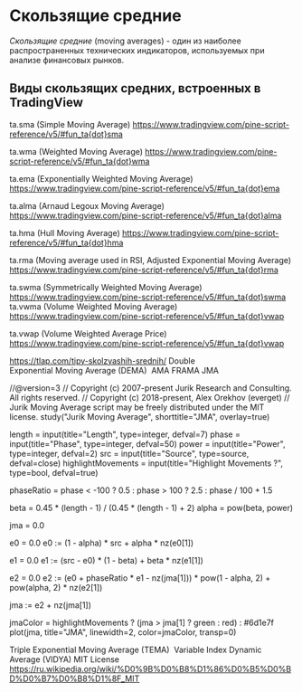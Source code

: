 # Скользящие средние

*Скользящие средние* (moving averages) - один из наиболее распространенных технических индикаторов, используемых при анализе финансовых рынков.

## Виды скользящих средних, встроенных в TradingView

ta.sma (Simple Moving Average) 
https://www.tradingview.com/pine-script-reference/v5/#fun_ta{dot}sma

ta.wma (Weighted Moving Average) 
https://www.tradingview.com/pine-script-reference/v5/#fun_ta{dot}wma

ta.ema (Exponentially Weighted Moving Average) 
https://www.tradingview.com/pine-script-reference/v5/#fun_ta{dot}ema

ta.alma (Arnaud Legoux Moving Average)
https://www.tradingview.com/pine-script-reference/v5/#fun_ta{dot}alma

ta.hma (Hull Moving Average) 
https://www.tradingview.com/pine-script-reference/v5/#fun_ta{dot}hma

ta.rma (Moving average used in RSI, Adjusted Exponential Moving Average)
https://www.tradingview.com/pine-script-reference/v5/#fun_ta{dot}rma

ta.swma (Symmetrically Weighted Moving Average) 
https://www.tradingview.com/pine-script-reference/v5/#fun_ta{dot}swma
ta.vwma (Volume Weighted Moving Average)
https://www.tradingview.com/pine-script-reference/v5/#fun_ta{dot}vwap

ta.vwap (Volume Weighted Average Price)
https://www.tradingview.com/pine-script-reference/v5/#fun_ta{dot}vwap


https://tlap.com/tipy-skolzyashih-srednih/
Double Exponential Moving Average (DEMA) 
AMA
FRAMA
JMA

//@version=3
// Copyright (c) 2007-present Jurik Research and Consulting. All rights reserved.
// Copyright (c) 2018-present, Alex Orekhov (everget)
// Jurik Moving Average script may be freely distributed under the MIT license.
study("Jurik Moving Average", shorttitle="JMA", overlay=true)

length = input(title="Length", type=integer, defval=7)
phase = input(title="Phase", type=integer, defval=50)
power = input(title="Power", type=integer, defval=2)
src = input(title="Source", type=source, defval=close)
highlightMovements = input(title="Highlight Movements ?", type=bool, defval=true)

phaseRatio = phase < -100 ? 0.5 : phase > 100 ? 2.5 : phase / 100 + 1.5

beta = 0.45 * (length - 1) / (0.45 * (length - 1) + 2)
alpha = pow(beta, power)

jma = 0.0

e0 = 0.0
e0 := (1 - alpha) * src + alpha * nz(e0[1])

e1 = 0.0
e1 := (src - e0) * (1 - beta) + beta * nz(e1[1])

e2 = 0.0
e2 := (e0 + phaseRatio * e1 - nz(jma[1])) * pow(1 - alpha, 2) + pow(alpha, 2) * nz(e2[1])

jma := e2 + nz(jma[1])

jmaColor = highlightMovements ? (jma > jma[1] ? green : red) : #6d1e7f
plot(jma, title="JMA", linewidth=2, color=jmaColor, transp=0)


Triple Exponential Moving Average (TEMA) 
Variable Index Dynamic Average (VIDYA)
MIT License
https://ru.wikipedia.org/wiki/%D0%9B%D0%B8%D1%86%D0%B5%D0%BD%D0%B7%D0%B8%D1%8F_MIT

